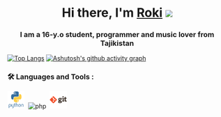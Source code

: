 <h1 align="center">Hi there, I'm <a href="https://t.me/roki_bio" target="_blank">Roki</a> 
<img src="https://github.com/blackcater/blackcater/raw/main/images/Hi.gif" height="32"/></h1>
<h3 align="center">I am a 16-y.o student, programmer and music lover from Tajikistan </h3>


[![Top Langs](https://github-readme-stats.vercel.app/api/top-langs/?username=roki200)](https://github.com/anuraghazra/github-readme-stats)
[![Ashutosh's github activity graph](https://activity-graph.herokuapp.com/graph?username=roki200)](https://github.com/ashutosh00710/github-readme-activity-graph)
### :hammer_and_wrench: Languages and Tools :
<div>
  <img src="https://github.com/devicons/devicon/blob/master/icons/python/python-original-wordmark.svg" title="python" alt="python" width="40" height="40"/>&nbsp;
  <img src="https://github.com/devicons/devicon/blob/master/icons/php/php-original-wordmark.svg" title="php" alt="php" width="40" height="40"/>&nbsp;
  <img src="https://github.com/devicons/devicon/blob/master/icons/git/git-original-wordmark.svg" title="Git" **alt="Git" width="40" height="40"/>
</div>
